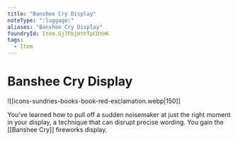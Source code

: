 ```yaml
---
title: "Banshee Cry Display"
noteType: ":luggage:"
aliases: "Banshee Cry Display"
foundryId: Item.Gj7PbjmthTpCDtHK
tags:
  - Item
---
```


# Banshee Cry Display
![[icons-sundries-books-book-red-exclamation.webp|150]]

You've learned how to pull off a sudden noisemaker at just the right moment in your display, a technique that can disrupt precise wording. You gain the [[Banshee Cry]] fireworks display.
